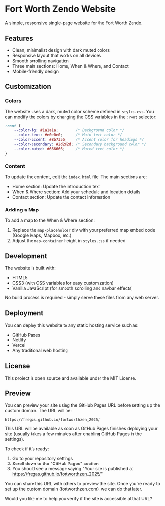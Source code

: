 # Fort Worth Zendo Website

A simple, responsive single-page website for the Fort Worth Zendo.

## Features

- Clean, minimalist design with dark muted colors
- Responsive layout that works on all devices
- Smooth scrolling navigation
- Three main sections: Home, When & Where, and Contact
- Mobile-friendly design

## Customization

### Colors
The website uses a dark, muted color scheme defined in `styles.css`. You can modify the colors by changing the CSS variables in the `:root` selector:

```css
:root {
    --color-bg: #1a1a1a;        /* Background color */
    --color-text: #e0e0e0;      /* Main text color */
    --color-accent: #8b7355;    /* Accent color for headings */
    --color-secondary: #2d2d2d; /* Secondary background color */
    --color-muted: #666666;     /* Muted text color */
}
```

### Content
To update the content, edit the `index.html` file. The main sections are:
- Home section: Update the introduction text
- When & Where section: Add your schedule and location details
- Contact section: Update the contact information

### Adding a Map
To add a map to the When & Where section:
1. Replace the `map-placeholder` div with your preferred map embed code (Google Maps, Mapbox, etc.)
2. Adjust the `map-container` height in `styles.css` if needed

## Development

The website is built with:
- HTML5
- CSS3 (with CSS variables for easy customization)
- Vanilla JavaScript (for smooth scrolling and navbar effects)

No build process is required - simply serve these files from any web server.

## Deployment

You can deploy this website to any static hosting service such as:
- GitHub Pages
- Netlify
- Vercel
- Any traditional web hosting

## License

This project is open source and available under the MIT License. 

## Preview

You can preview your site using the GitHub Pages URL before setting up the custom domain. The URL will be:

```
https://fregas.github.io/fortworthzen_2025/
```

This URL will be available as soon as GitHub Pages finishes deploying your site (usually takes a few minutes after enabling GitHub Pages in the settings).

To check if it's ready:
1. Go to your repository settings
2. Scroll down to the "GitHub Pages" section
3. You should see a message saying "Your site is published at https://fregas.github.io/fortworthzen_2025/"

You can share this URL with others to preview the site. Once you're ready to set up the custom domain (fortworthzen.com), we can do that later.

Would you like me to help you verify if the site is accessible at that URL? 